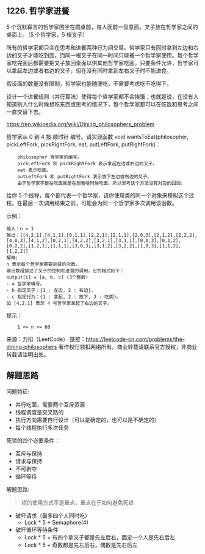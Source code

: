 ## 1226. 哲学家进餐

5 个沉默寡言的哲学家围坐在圆桌前，每人面前一盘意面。叉子放在哲学家之间的桌面上。（5 个哲学家，5 根叉子）

所有的哲学家都只会在思考和进餐两种行为间交替。哲学家只有同时拿到左边和右边的叉子才能吃到面，而同一根叉子在同一时间只能被一个哲学家使用。每个哲学家吃完面后都需要把叉子放回桌面以供其他哲学家吃面。只要条件允许，哲学家可以拿起左边或者右边的叉子，但在没有同时拿到左右叉子时不能进食。

假设面的数量没有限制，哲学家也能随便吃，不需要考虑吃不吃得下。

设计一个进餐规则（并行算法）使得每个哲学家都不会挨饿；也就是说，在没有人知道别人什么时候想吃东西或思考的情况下，每个哲学家都可以在吃饭和思考之间一直交替下去。

https://en.wikipedia.org/wiki/Dining_philosophers_problem


哲学家从 0 到 4 按 顺时针 编号。请实现函数 void wantsToEat(philosopher, pickLeftFork, pickRightFork, eat, putLeftFork, putRightFork)：

```
    philosopher 哲学家的编号。
    pickLeftFork 和 pickRightFork 表示拿起左边或右边的叉子。
    eat 表示吃面。
    putLeftFork 和 putRightFork 表示放下左边或右边的叉子。
    由于哲学家不是在吃面就是在想着啥时候吃面，所以思考这个方法没有对应的回调。
```

给你 5 个线程，每个都代表一个哲学家，请你使用类的同一个对象来模拟这个过程。在最后一次调用结束之前，可能会为同一个哲学家多次调用该函数。



示例：
```
输入：n = 1
输出：[[4,2,1],[4,1,1],[0,1,1],[2,2,1],[2,1,1],[2,0,3],[2,1,2],[2,2,2],[4,0,3],[4,1,2],[0,2,1],[4,2,2],[3,2,1],[3,1,1],[0,0,3],[0,1,2],[0,2,2],[1,2,1],[1,1,1],[3,0,3],[3,1,2],[3,2,2],[1,0,3],[1,1,2],[1,2,2]]
解释:
n 表示每个哲学家需要进餐的次数。
输出数组描述了叉子的控制和进餐的调用，它的格式如下：
output[i] = [a, b, c] (3个整数)
- a 哲学家编号。
- b 指定叉子：{1 : 左边, 2 : 右边}.
- c 指定行为：{1 : 拿起, 2 : 放下, 3 : 吃面}。
如 [4,2,1] 表示 4 号哲学家拿起了右边的叉子。
```


提示：
```
    1 <= n <= 60
```

来源：力扣（LeetCode）
链接：https://leetcode-cn.com/problems/the-dining-philosophers
著作权归领扣网络所有。商业转载请联系官方授权，非商业转载请注明出处。


## 解题思路
问题特征:
- 并行吃面，需要两个互斥资源
- 线程调度是交叉路的
- 执行方向需要自行设计（可以是确定的，也可以是不确定的）
- 每个线程执行多次任务

死锁的四个必要条件：
- 互斥与保持
- 请求与保持
- 不可剥夺
- 循环等待

解题思路:
>锁的使用方式不是重点，重点在于如何避免死锁
* 破坏请求（最多四个人同时吃）
  - Lock * 5 + Semaphore(4)
* 破坏循环等待条件
  - Lock * 5 + 有四个拿叉子都是先左后右，固定一个人是先右后左
  - Lock * 5 + 奇数都是先左后右，偶数是先右后左
